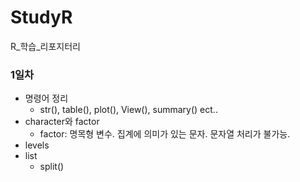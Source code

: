 # StudyR
R_학습_리포지터리

### 1일차
- 명령어 정리
   - str(), table(), plot(), View(), summary() ect..
- character와 factor
   - factor: 명목형 변수. 집계에 의미가 있는 문자. 문자열 처리가 불가능.
- levels
- list
   - split()

